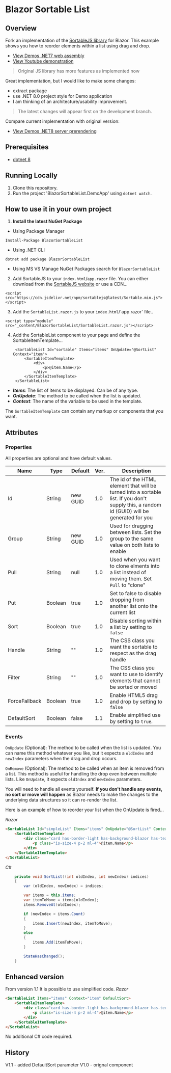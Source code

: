 # Blazor Sortable List
## Overview
Fork an implementation of the [SortableJS library](https://sortablejs.github.io/Sortable/) for Blazor. This example shows you how to reorder elements within a list using drag and drop.

- [View Demos .NET7 web assembly](https://mango-flower-090e9130f.4.azurestaticapps.net/)
- [View Youtube demonstration](https://www.youtube.com/watch?v=DdsD1j8a-DA)

> Original JS library has more features as implemented now

Great implementation, but I would like to make some changes:
- extract package
- use .NET 8.0 project style for Demo application
- I am thinking of an architecture/usability improvement.

> The latest changes will appear first on the development branch.


Compare current implementation with original version:
- [View Demos .NET8 server prerendering](https://blazorsortablelistdemoapp2024.azurewebsites.net/)



## Prerequisites

- [dotnet 8](https://dotnet.microsoft.com/download/dotnet/8.0)

## Running Locally

1. Clone this repository.
1. Run the project 'BlazorSortableList.DemoApp' using `dotnet watch`.

## How to use it in your own project

1. **Install the latest NuGet Package**

 - Using Package Manager
```
Install-Package BlazorSortableList
```

 - Using .NET CLI
```
dotnet add package BlazorSortableList
```

 - Using MS VS Manage NuGet Packages search for `BlazorSortableList`

2. Add SortableJS to your `index.html`/`app.razor` file. You can either download from the [SortableJS website](https://sortablejs.github.io/Sortable/) or use a CDN...

 ```
<script src="https://cdn.jsdelivr.net/npm/sortablejs@latest/Sortable.min.js"></script>
 ```

3. Add the `SortableList.razor.js` to your `index.html`/'app.razor' file..

 ```
<script type="module" src="_content/BlazorSortableList/SortableList.razor.js"></script>
 ```

4. Add the SortableList component to your page and define the SortableItemTemplate...

        <SortableList Id="sortable" Items="items" OnUpdate="@SortList" Context="item">
            <SortableItemTemplate>
                <div>
                    <p>@item.Name</p>
                </div>
            </SortableItemTemplate>
        </SortableList>

 - ***Items***: The list of items to be displayed. Can be of any type.
 - ***OnUpdate***: The method to be called when the list is updated.
 - ***Context***: The name of the variable to be used in the template.

The `SortableItemTemplate` can contain any markup or components that you want.

## Attributes

### Properties

All properties are optional and have default values.

| Name | Type | Default|Ver.|Description|
|------|------|--------|---|-----------|
|   Id   |  String|new GUID|1.0|The id of the HTML element that will be turned into a sortable list. If you don't supply this, a random id (GUID) will be generated for you|
|Group|String|new GUID|1.0|Used for dragging between lists. Set the group to the same value on both lists to enable|
|Pull|String|null|1.0|Used when you want to clone elments into a list instead of moving them. Set `Pull` to "clone"|
|Put|Boolean|true|1.0|Set to false to disable dropping from another list onto the current list|
|Sort|Boolean|true|1.0|Disable sorting within a list by setting to `false`|
|Handle|String|""|1.0|The CSS class you want the sortable to respect as the drag handle|
|Filter|String|""|1.0|The CSS class you want to use to identify elements that cannot be sorted or moved|
|ForceFallback|Boolean|true|1.0|Enable HTML5 drag and drop by setting to `false`|
|DefaultSort|Boolean|false|1.1|Enable simplified use by setting to `true`.|

### Events

`OnUpdate` (Optional): The method to be called when the list is updated. You can name this method whatever you like, but it expects a `oldIndex` and `newIndex` parameters when the drag and drop occurs.

`OnRemove` (Optional): The method to be called when an item is removed from a list. This method is useful for handling the drop even between multiple lists. Like `OnUpdate`, it expects `oldIndex` and `newIndex` parameters.

You will need to handle all events yourself. **If you don't handle any events, no sort or move will happen** as Blazor needs to make the changes to the underlying data structures so it can re-render the list. 

Here is an example of how to reorder your list when the OnUpdate is fired...

*Razor*
```html
<SortableList Id="simpleList" Items="items" OnUpdate="@SortList" Context="item">
    <SortableItemTemplate>
        <div class="card has-border-light has-background-blazor has-text-white has-cursor-grab">
            <p class="is-size-4 p-2 ml-4">@item.Name</p>
        </div>
    </SortableItemTemplate>
</SortableList>
```
*C#*
```csharp
    private void SortList((int oldIndex, int newIndex) indices)
    {
        var (oldIndex, newIndex) = indices;

        var items = this.items;
        var itemToMove = items[oldIndex];
        items.RemoveAt(oldIndex);

        if (newIndex < items.Count)
        {
            items.Insert(newIndex, itemToMove);
        }
        else
        {
            items.Add(itemToMove);
        }

        StateHasChanged();
    }
```

## Enhanced version

From version 1.1 It is possible to use simplified code.
*Razor*
```html
<SortableList Items="items" Context="item" DefaultSort>
    <SortableItemTemplate>
        <div class="card has-border-light has-background-blazor has-text-white has-cursor-grab">
            <p class="is-size-4 p-2 ml-4">@item.Name</p>
        </div>
    </SortableItemTemplate>
</SortableList>
```
No additional C# code required.

## History
V1.1 - added DefaultSort parameter
V1.0 - orignal component